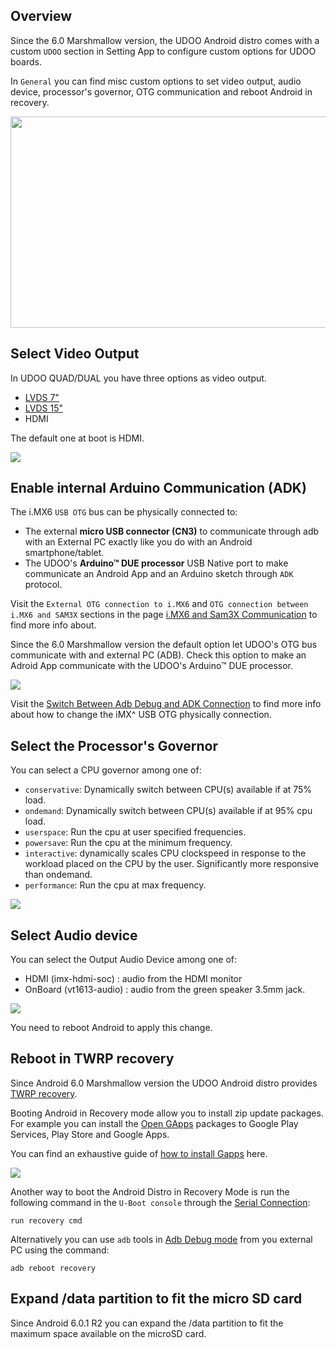 ## Overview

Since the 6.0 Marshmallow version, the UDOO Android distro comes with a custom `UDOO` section in Setting App to configure custom options for UDOO boards.

In `General` you can find misc custom options to set video output, audio device, processor's governor, OTG communication and reboot Android in recovery.

<img style="width:600px; height:338px" src="../img/android_setting/setting_udoo_general.png">

## Select Video Output

In UDOO QUAD/DUAL you have three options as video output.

 * [LVDS 7"](http://shop.udoo.org/accessories/video-kit-7-touch-for-quaddual.html)
 * [LVDS 15"](http://shop.udoo.org/accessories/video-kit-15-6-lvds-for-quaddual.html)
 * HDMI

The default one at boot is HDMI.

<img src="../img/android_setting/setting_udoo_vidout.png">

## Enable internal Arduino Communication (ADK)

The i.MX6 `USB OTG` bus can be physically connected to:
 * The external **micro USB connector (CN3)** to communicate through adb with an External PC exactly like you do with an Android smartphone/tablet.
 * The UDOO's **Arduino&trade; DUE processor** USB Native port to make communicate an Android App and an Arduino sketch through `ADK` protocol.

Visit the `External OTG connection to i.MX6` and `OTG connection between i.MX6 and SAM3X` sections in the page [i.MX6 and Sam3X Communication](../Hardware_&_Accessories/IMX6_And_Sam3X_Communication.html) to find more info about.

Since the 6.0 Marshmallow version the default option let UDOO's OTG bus communicate with and external PC (ADB). Check this option to make an Adroid App communicate with the UDOO's Arduino&trade; DUE processor.

<img src="../img/android_setting/setting_udoo_intotg.png">

Visit the [Switch Between Adb Debug and ADK Connection](../Android/Switch_Between_Adb_Debug_and_ADK_Connection.html) to find more info about how to change the iMX^ USB OTG physically connection.


## Select the Processor's Governor

You can select a CPU governor among one of:

 * `conservative`: Dynamically switch between CPU(s) available if at 75% load.
 * `ondemand`: Dynamically switch between CPU(s) available if at 95% cpu load.
 * `userspace`:	Run the cpu at user specified frequencies.
 * `powersave`:	Run the cpu at the minimum frequency.
 * `interactive`: dynamically scales CPU clockspeed in response to the workload placed on the CPU by the user. Significantly more responsive than ondemand.
 * `performance`:	Run the cpu at max frequency.

<img src="../img/android_setting/setting_udoo_gov.png">

## Select Audio device

You can select the Output Audio Device among one of:

 * HDMI (imx-hdmi-soc) : audio from the HDMI monitor
 * OnBoard (vt1613-audio) : audio from the green speaker 3.5mm jack.

<img src="../img/android_setting/setting_udoo_auddev.png">

You need to reboot Android to apply this change.


## Reboot in TWRP recovery

Since Android 6.0 Marshmallow version the UDOO Android distro provides [TWRP recovery](https://twrp.me/).

Booting Android in Recovery mode allow you to install zip update packages. For example you can install the [Open GApps](http://opengapps.org/) packages to Google Play Services, Play Store and Google Apps.  

You can find an exhaustive guide of [how to install Gapps](../Android/How_To_Install_Gapps_On_UDOO_Running_Android.html) here.

<img src="../img/android_setting/setting_udoo_recovery.png">

Another way to boot the Android Distro in Recovery Mode is run the following command in the `U-Boot console` through the [Serial Connection](../Basic_Setup/Connecting_Via_Serial_Cable.html):

    run recovery cmd

Alternatively you can use `adb` tools in [Adb Debug mode](../Android/Switch_Between_Adb_Debug_And_ADK_Connection.html) from you external PC using the command:

    adb reboot recovery


## Expand /data partition to fit the micro SD card

Since Android 6.0.1 R2 you can expand the /data partition to fit the maximum space available on the microSD card.
